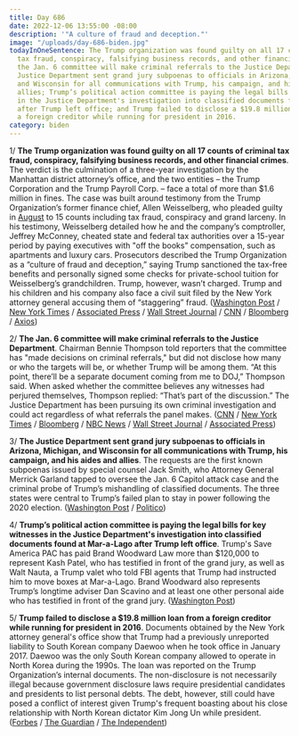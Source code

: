 ```yaml
---
title: Day 686
date: 2022-12-06 13:55:00 -08:00
description: '"A culture of fraud and deception."'
image: "/uploads/day-686-biden.jpg"
todayInOneSentence: The Trump organization was found guilty on all 17 counts of criminal
  tax fraud, conspiracy, falsifying business records, and other financial crimes;
  the Jan. 6 committee will make criminal referrals to the Justice Department; the
  Justice Department sent grand jury subpoenas to officials in Arizona, Michigan,
  and Wisconsin for all communications with Trump, his campaign, and his aides and
  allies; Trump’s political action committee is paying the legal bills for key witnesses
  in the Justice Department's investigation into classified documents found at Mar-a-Lago
  after Trump left office; and Trump failed to disclose a $19.8 million loan from
  a foreign creditor while running for president in 2016.
category: biden
---
```


1/ **The Trump organization was found guilty on all 17 counts of criminal tax fraud, conspiracy, falsifying business records, and other financial crimes**. The verdict is the culmination of a three-year investigation by the Manhattan district attorney’s office, and the two entities – the Trump Corporation and the Trump Payroll Corp. – face a total of more than $1.6 million in fines. The case was built around testimony from the Trump Organization’s former finance chief, Allen Weisselberg, who pleaded guilty in [August](https://whatthefuckjusthappenedtoday.com/2022/08/18/day-576/#3-the-trump-organization%E2%80%99s-former-ch) to 15 counts including tax fraud, conspiracy and grand larceny. In his testimony, Weisselberg detailed how he and the company’s comptroller, Jeffrey McConney, cheated state and federal tax authorities over a 15-year period by paying executives with "off the books" compensation, such as apartments and luxury cars. Prosecutors described the Trump Organization as a “culture of fraud and deception,” saying Trump sanctioned the tax-free benefits and personally signed some checks for private-school tuition for Weisselberg’s grandchildren. Trump, however, wasn’t charged. Trump and his children and his company also face a civil suit filed by the New York attorney general accusing them of “staggering” fraud. ([Washington Post](https://www.washingtonpost.com/national-security/2022/12/06/trump-organization-guilty-tax-fraud/) / [New York Times](https://www.nytimes.com/live/2022/12/06/nyregion/trump-organization-trial-verdict) / [Associated Press](https://apnews.com/article/business-new-york-manhattan-donald-trump-government-and-politics-86177401a887c85ab50d8b78eb1ed397?utm_source=homepage&utm_medium=TopNews&utm_campaign=position_01) / [Wall Street Journal](https://www.wsj.com/articles/trump-organization-convicted-of-criminal-tax-fraud-in-new-york-trial-11670360422?mod=breakingnews) / [CNN](https://www.cnn.com/2022/12/06/politics/trump-organization-fraud-trial-verdict/index.html) / [Bloomberg](https://www.bloomberg.com/news/articles/2022-12-06/trump-company-jury-reaches-verdict-in-criminal-tax-fraud-trial?sref=MIBMEEoj) / [Axios](https://www.axios.com/2022/12/06/trump-organization-trial-tax-fraud-verdict))

2/ **The Jan. 6 committee will make criminal referrals to the Justice Department**. Chairman Bennie Thompson told reporters that the committee has "made decisions on criminal referrals," but did not disclose how many or who the targets will be, or whether Trump will be among them. “At this point, there’ll be a separate document coming from me to DOJ,” Thompson said. When asked whether the committee believes any witnesses had perjured themselves, Thompson replied: “That’s part of the discussion.” The Justice Department has been pursuing its own criminal investigation and could act regardless of what referrals the panel makes. ([CNN](https://www.cnn.com/2022/12/06/politics/january-6-committee-criminal-referrals) / [New York Times](https://www.nytimes.com/2022/12/06/us/politics/jan-6-committee-doj-criminal-referrals.html) / [Bloomberg](https://www.bloomberg.com/news/articles/2022-12-06/jan-6-house-committee-has-decided-to-recommend-doj-prosecutions?srnd=premium&sref=MIBMEEoj) / [NBC News](https://www.nbcnews.com/politics/congress/jan-6-committee-chair-expects-panel-issue-criminal-referrals-doj-rcna60335) / [Wall Street Journal](https://www.wsj.com/articles/jan-6-committee-plans-criminal-referrals-chairman-says-11670351770?mod=breakingnews) / [Associated Press](https://apnews.com/article/capitol-siege-donald-trump-liz-cheney-bennie-thompson-government-and-politics-618aedf38a5d18f42ba096e9a20fb3a2))

3/ **The Justice Department sent grand jury subpoenas to officials in Arizona, Michigan, and Wisconsin for all communications with Trump, his campaign, and his aides and allies**. The requests are the first known subpoenas issued by special counsel Jack Smith, who Attorney General Merrick Garland tapped to oversee the Jan. 6 Capitol attack case and the criminal probe of Trump’s mishandling of classified documents.  The three states were central to Trump’s failed plan to stay in power following the 2020 election. ([Washington Post](https://www.washingtonpost.com/politics/2022/12/06/jack-smith-trump-communications-subpoenas/) / [Politico](https://www.politico.com/news/2022/12/06/trump-subpoena-special-counsel-documents-00072582))

4/ **Trump’s political action committee is paying the legal bills for key witnesses in the Justice Department's investigation into classified documents found at Mar-a-Lago after Trump left office**. Trump's Save America PAC has paid Brand Woodward Law more than $120,000 to represent Kash Patel, who has testified in front of the grand jury, as well as Walt Nauta, a Trump valet who told FBI agents that Trump had instructed him to move boxes at Mar-a-Lago. Brand Woodward also represents Trump’s longtime adviser Dan Scavino and at least one other personal aide who has testified in front of the grand jury. ([Washington Post](https://www.washingtonpost.com/national-security/2022/12/05/trump-witnesses-legal-bills-pac/))

5/ **Trump failed to disclose a $19.8 million loan from a foreign creditor while running for president in 2016**. Documents obtained by the New York attorney general's office show that Trump had a previously unreported liability to South Korean company Daewoo when he took office in January 2017. Daewoo was the only South Korean company allowed to operate in North Korea during the 1990s. The loan was reported on the Trump Organization’s internal documents. The non-disclosure is not necessarily illegal because government disclosure laws require presidential candidates and presidents to list personal debts. The debt, however, still could have posed a conflict of interest given Trump's frequent boasting about his close relationship with North Korean dictator Kim Jong Un while president. ([Forbes](https://www.forbes.com/sites/danalexander/2022/12/04/trump-owed-hidden-debt-while-in-office/?sh=734cf9b2b30e) / [The Guardian](https://www.theguardian.com/us-news/2022/dec/05/donald-trump-daewoo-loan-financial-disclosure) / [The Independent](https://www.independent.co.uk/news/world/americas/us-politics/donald-trump-loan-north-korea-daewoo-b2239585.html))